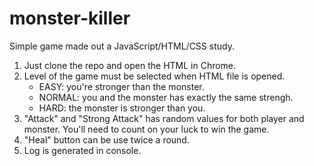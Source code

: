 # monster-killer
Simple game made out a JavaScript/HTML/CSS study. 

1) Just clone the repo and open the HTML in Chrome.
2) Level of the game must be selected when HTML file is opened.
    * EASY: you're stronger than the monster.
    * NORMAL: you and the monster has exactly the same strengh.
    * HARD: the monster is stronger than you.
3) "Attack" and "Strong Attack" has random values for both player and monster. You'll need to count on your luck to win the game. 
4) "Heal" button can be use twice a round. 
5) Log is generated in console.
    
